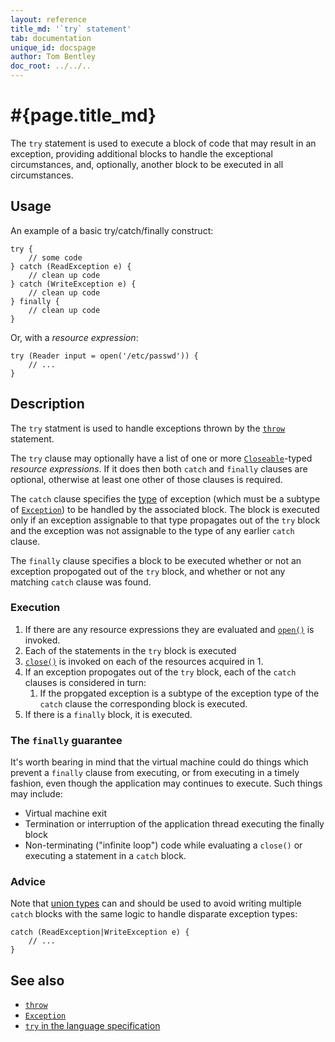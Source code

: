 ```yaml
---
layout: reference
title_md: '`try` statement'
tab: documentation
unique_id: docspage
author: Tom Bentley
doc_root: ../../..
---
```


# #{page.title_md}

The `try` statement is used to execute a block of code that may result 
in an exception, providing additional blocks to handle the exceptional 
circumstances, and, optionally, another block to be executed in all 
circumstances.

## Usage 

An example of a basic try/catch/finally construct:

<!-- check:none -->
<!-- try: -->
    try {
        // some code
    } catch (ReadException e) {
        // clean up code
    } catch (WriteException e) {
        // clean up code
    } finally {
        // clean up code
    }
    
Or, with a *resource expression*:

<!-- try: -->
    try (Reader input = open('/etc/passwd')) {
        // ...
    }

## Description

The `try` statment is used to handle exceptions thrown by the 
[`throw`](../throw) statement.

The `try` clause may optionally have a list of one or more 
[`Closeable`](#{site.urls.apidoc_current}/Closeable.type.html)-typed 
*resource expressions*. If it does then both `catch` and `finally` clauses 
are optional, otherwise at least one other of those clauses is required.

The `catch` clause specifies the [type](../../structure/type) 
of exception (which must be a subtype of 
[`Exception`](#{site.urls.apidoc_current}/Exception.type.html)) to be handled 
by the associated block. The block is executed only if an exception 
assignable to that type propagates out of the `try` block and the exception 
was not assignable to the type of any earlier `catch` clause.

The `finally` clause specifies a block to be executed whether 
or not an exception propogated out of the `try` block, and whether or not any 
matching `catch` clause was found.

### Execution

1. If there are any resource expressions they are evaluated and 
   [`open()`](#{site.urls.apidoc_current}/Closeable.type.html#open) is 
   invoked.
2. Each of the statements in the `try` block is executed
3. [`close()`](#{site.urls.apidoc_current}/Closeable.type.html#close) 
   is invoked on each of the resources acquired in 1.
4. If an exception propogates out of the `try` block, each of the
   `catch` clauses is considered in turn:
    1. If the propgated exception is a subtype of the exception type of 
        the `catch` clause the corresponding block is executed.
5. If there is a `finally` block, it is executed. 

### The `finally` guarantee

It's worth bearing in mind that the virtual machine could do things
which prevent a `finally` clause from executing, or from executing 
in a timely fashion, even though the application may continues to 
execute. Such things may include:

* Virtual machine exit
* Termination or interruption of the application thread executing the 
  finally block
* Non-terminating ("infinite loop") code while evaluating a `close()` or 
  executing a statement in a `catch` block.

### Advice

Note that [union types](../../structure/type#union_types) can and should 
be used to avoid writing multiple `catch` blocks with the same logic to 
handle disparate exception types:

<!-- try: -->
    catch (ReadException|WriteException e) {
        // ...
    }

## See also

* [`throw`](../throw)
* [`Exception`](#{site.urls.apidoc_current}/Exception.type.html)
* [`try` in the language specification](#{site.urls.spec_current}#trycatchfinally)

